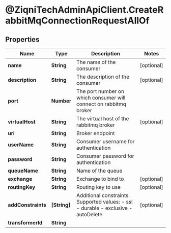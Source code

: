 # @ZiqniTechAdminApiClient.CreateRabbitMqConnectionRequestAllOf

## Properties

Name | Type | Description | Notes
------------ | ------------- | ------------- | -------------
**name** | **String** | The name of the consumer | [optional] 
**description** | **String** | The description of the consumer | [optional] 
**port** | **Number** | The port number on which consumer will connect on rabbitmq broker | 
**virtualHost** | **String** | The virtual host of the rabbitmq broker | [optional] 
**uri** | **String** | Broker endpoint | 
**userName** | **String** | Consumer username for authentication | 
**password** | **String** | Consumer password for authentication | 
**queueName** | **String** | Name of the queue | 
**exchange** | **String** | Exchange to bind to | [optional] 
**routingKey** | **String** | Routing key to use | [optional] 
**addConstraints** | **[String]** | Additional constraints.   Supported values:  - ssl  - durable  - exclusive  - autoDelete | [optional] 
**transformerId** | **String** |  | 


